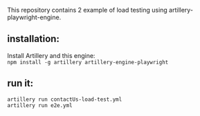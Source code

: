  This repository contains 2 example of load testing using artillery-playwright-engine.  
## installation:  
Install Artillery and this engine:  
`npm install -g artillery artillery-engine-playwright`  
## run it:  
`artillery run contactUs-load-test.yml`  
`artillery run e2e.yml`